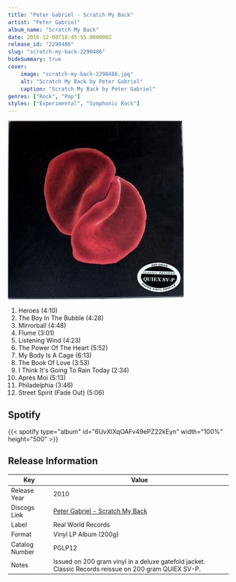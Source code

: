 ```yaml
---
title: "Peter Gabriel - Scratch My Back"
artist: "Peter Gabriel"
album_name: "Scratch My Back"
date: 2016-12-08T18:45:55.000000Z
release_id: "2290486"
slug: "scratch-my-back-2290486"
hideSummary: true
cover:
    image: "scratch-my-back-2290486.jpg"
    alt: "Scratch My Back by Peter Gabriel"
    caption: "Scratch My Back by Peter Gabriel"
genres: ["Rock", "Pop"]
styles: ["Experimental", "Symphonic Rock"]
---
```


![Scratch My Back by Peter Gabriel](scratch-my-back-2290486.jpg)

<!-- section break -->

1. Heroes (4:10)
2. The Boy In The Bubble (4:28)
3. Mirrorball (4:48)
4. Flume (3:01)
5. Listening Wind (4:23)
6. The Power Of The Heart (5:52)
7. My Body Is A Cage (6:13)
8. The Book Of Love (3:53)
9. I Think It's Going To Rain Today (2:34)
10. Après Moi (5:13)
11. Philadelphia (3:46)
12. Street Spirit (Fade Out) (5:06)

<!-- section break -->


## Spotify
{{< spotify type="album" id="6UvXlXqOAFv49ePZ22kEyn" width="100%" height="500" >}}




## Release Information
|  Key           | Value                                                |
| ---------------| ---------------------------------------------------- |
| Release Year   | 2010                                   |
| Discogs Link   | [Peter Gabriel - Scratch My Back](https://www.discogs.com/release/2290486-Peter-Gabriel-Scratch-My-Back) |
| Label          | Real World Records |
| Format         | Vinyl LP Album (200g) |
| Catalog Number | PGLP12 |
| Notes | Issued on 200 gram vinyl in a deluxe gatefold jacket.  Classic Records reissue on 200 gram QUIEX SV-P. |